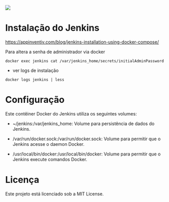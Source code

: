 ![](https://img.shields.io/badge/Jenkins-D24939?style=for-the-badge&logo=Jenkins&logoColor=white)

# Instalação do Jenkins
https://appinventiv.com/blog/jenkins-installation-using-docker-compose/

Para altera a senha de administrador via docker
```
docker exec jenkins cat /var/jenkins_home/secrets/initialAdminPassword
```
* ver logs de instalação
```
docker logs jenkins | less
```


# Configuração
Este contêiner Docker do Jenkins utiliza os seguintes volumes:

* ~/jenkins:/var/jenkins_home: Volume para persistência de dados do Jenkins.

* /var/run/docker.sock:/var/run/docker.sock: Volume para permitir que o Jenkins acesse o daemon Docker.

* /usr/local/bin/docker:/usr/local/bin/docker: Volume para permitir que o Jenkins execute comandos Docker.



# Licença
Este projeto está licenciado sob a MIT License.
